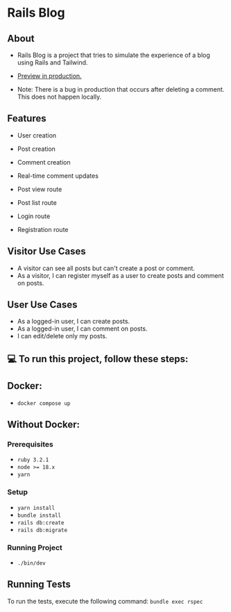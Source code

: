 # Rails Blog

## About
- Rails Blog is a project that tries to simulate the experience of a blog using Rails and Tailwind.

- [Preview in production.](https://rails-blog-8888.onrender.com/)

- Note: There is a bug in production that occurs after deleting a comment. This does not happen locally.

## Features

- User creation
- Post creation
- Comment creation
- Real-time comment updates

- Post view route
- Post list route
- Login route
- Registration route

## Visitor Use Cases
- A visitor can see all posts but can't create a post or comment.
- As a visitor, I can register myself as a user to create posts and comment on posts.

## User Use Cases
- As a logged-in user, I can create posts.
- As a logged-in user, I can comment on posts.
- I can edit/delete only my posts.

## 💻 To run this project, follow these steps:

## Docker:

* `docker compose up`

## Without Docker:

### Prerequisites
* `ruby 3.2.1`
* `node >= 18.x`
* `yarn`

### Setup
* `yarn install`
* `bundle install`
* `rails db:create`
* `rails db:migrate`

### Running Project
* `./bin/dev`

## Running Tests
To run the tests, execute the following command: `bundle exec rspec`